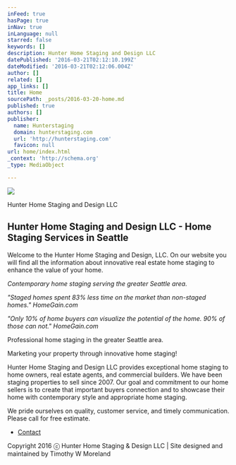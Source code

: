 ```yaml
---
inFeed: true
hasPage: true
inNav: true
inLanguage: null
starred: false
keywords: []
description: Hunter Home Staging and Design LLC
datePublished: '2016-03-21T02:12:10.199Z'
dateModified: '2016-03-21T02:12:06.004Z'
author: []
related: []
app_links: []
title: Home
sourcePath: _posts/2016-03-20-home.md
published: true
authors: []
publisher:
  name: Hunterstaging
  domain: hunterstaging.com
  url: 'http://hunterstaging.com'
  favicon: null
url: home/index.html
_context: 'http://schema.org'
_type: MediaObject

---
```

![](https://the-grid-user-content.s3-us-west-2.amazonaws.com/406a13e5-fe7a-4776-a20c-82fafa00ec44.jpg)

Hunter Home Staging and Design LLC

<article style=""><h1>Hunter Home Staging and Design LLC - Home Staging Services in Seattle</h1><p>Welcome to the Hunter Home Staging and Design, LLC. On our website you will find all the information about innovative real estate home staging to enhance the value of your home.</p></article>

_Contemporary home staging serving the greater Seattle area._

_"Staged homes spent 83% less time on the market than non-staged homes." HomeGain.com_

_"Only 10% of home buyers can visualize the potential of the home. 90% of those can not." HomeGain.com_

Professional home staging in the greater Seattle area.

Marketing your property through innovative home staging!

Hunter Home Staging and Design LLC provides exceptional home staging to home owners, real estate agents, and commercial builders. We have been staging properties to sell since 2007\. Our goal and commitment to our home sellers is to create that important buyers connection and to showcase their home with contemporary style and appropriate home staging.

We pride ourselves on quality, customer service, and timely communication. Please call for free estimate. 

* [Contact][0]

Copyright 2016 ⓒ Hunter Home Staging & Design LLC | Site designed and maintained by Timothy W Moreland

[0]: https://thegrid.ai/hunterhomestaging/contact/